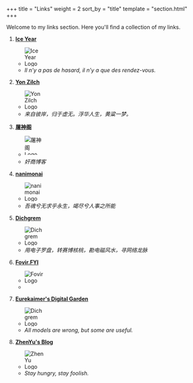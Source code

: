 +++
title = "Links"
weight = 2
sort_by = "title"
template = "section.html"
+++

Welcome to my links section. Here you'll find a collection of my links.

1. [**Ice Year**](https://iceyear.eu.org)

   - <img src="https://blog.iceyear.eu.org/android-chrome-512x512.webp" alt="Ice Year Logo" style="max-width: 50px; max-height: 50px;">
   - *Il n’y a pas de hasard, il n’y a que des rendez-vous.*

2. [**Yon Zilch**](https://yon.im/)

   - <img src="https://static.yon.im/image/avatar.webp" alt="Yon Zilch Logo" style="max-width: 50px; max-height: 50px;">
   - *来自彼岸，归于虚无。浮华人生，黄粱一梦。*

3. [**屠神阁**](https://dev-tusheng.pantheonsite.io/)

   - <img src="https://dev-tusheng.pantheonsite.io/wp-content/uploads/2021/09/1.jpg" alt="屠神阁 Logo" style="max-width: 50px; max-height: 50px;">
   - *奸商博客*

4. [**nanimonai**](https://blog.nanimonai.org/)

   - <img src="https://img.nanimonai.org/headimg.jpg" alt="nanimonai Logo" style="max-width: 50px; max-height: 50px;">
   - *吾魂兮无求乎永生，竭尽兮人事之所能*

5. [**Dichgrem**](https://blog.dich.bid/)

   - <img src="https://avatars.githubusercontent.com/u/128880743" alt="Dichgrem Logo" style="max-width: 50px; max-height: 50px;">
   - *用电子罗盘，转赛博核桃，勘电磁风水，寻网络龙脉*

6. [**Fovir.FYI**](https://fovir.fyi/)

   - <img src="https://avatars.githubusercontent.com/u/175422207?v=4" alt="Fovir Logo" style="max-width: 50px; max-height: 50px;">
   -

7. [**Eurekaimer's Digital Garden**](https://eurekaimer.github.io/)

   - <img src="https://avatars.githubusercontent.com/u/88918522?v=4" alt="Dichgrem Logo" style="max-width: 50px; max-height: 50px;">
   - *All models are wrong, but some are useful.*

8. [**ZhenYu's Blog**](http://zhenyutongxue.com/)

   - <img src="http://zhenyutongxue.com/usr/uploads/2024/09/2712895295.jpg" alt="ZhenYu Logo" style="max-width: 50px; max-height: 50px;">
   - *Stay hungry, stay foolish.*
